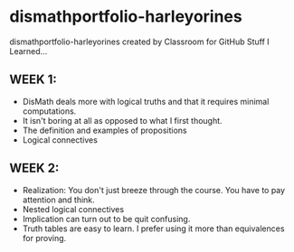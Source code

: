 # dismathportfolio-harleyorines
dismathportfolio-harleyorines created by Classroom for GitHub
Stuff I Learned...
## WEEK 1:

- DisMath deals more with logical truths and that it requires minimal computations.
- It isn't boring at all as opposed to what I first thought.
- The definition and examples of propositions
- Logical connectives

## WEEK 2:

- Realization: You don't just breeze through the course. You have to pay attention and think.
- Nested logical connectives
- Implication can turn out to be quit confusing.
- Truth tables are easy to learn. I prefer using it more than equivalences for proving.
